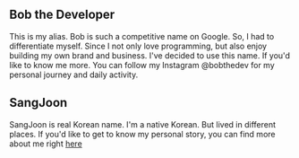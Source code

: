 ## Bob the Developer
This is my alias. Bob is such a competitive name on Google. So, I had to differentiate myself. Since I not only love programming, but also enjoy building my own brand and business. I've decided to use this name. If you'd like to know me more. You can follow my Instagram @bobthedev for my personal journey and daily activity.


## SangJoon
SangJoon is real Korean name. I'm a native Korean. But lived in different places. If you'd like to get to know my personal story, you can find more about me right [here](http://bobthedeveloper.io/about)
